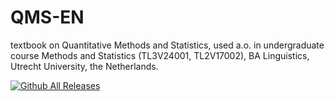 # QMS-EN
textbook on Quantitative Methods and Statistics, used a.o. in undergraduate course Methods and Statistics (TL3V24001, TL2V17002), BA Linguistics, Utrecht University, the Netherlands. 

[![Github All Releases](https://img.shields.io/github/downloads/hugoquene/QMS-EN/total.svg)]()
